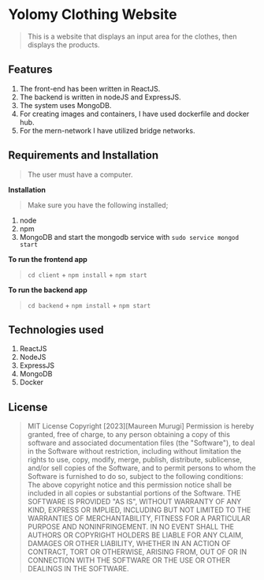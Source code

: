 
# Yolomy Clothing Website

>  This is a website that displays an input area for the clothes, then displays the products. 

## Features
1. The front-end has been written in ReactJS. 
2. The backend is written in nodeJS and ExpressJS. 
3. The system uses MongoDB.
4. For creating images and containers, I have used dockerfile and docker hub.
5. For the mern-network I have utilized bridge networks.

## Requirements and Installation

> The user must have a computer.

**Installation**
> Make sure you have the following installed;
1. node
2. npm
3. MongoDB and start the mongodb service with ```sudo service mongod start```

**To run the frontend app**

> ```cd client``` + ```npm install``` + ```npm start```

**To run the backend app**

> ```cd backend``` + ```npm install``` + ```npm start```

## Technologies used

1. ReactJS
2. NodeJS
3. ExpressJS
4. MongoDB
5. Docker

## License

> MIT License Copyright [2023][Maureen Murugi] Permission is hereby granted, free of charge, to any person obtaining a copy of this software and associated documentation files (the "Software"), to deal in the Software without restriction, including without limitation the rights to use, copy, modify, merge, publish, distribute, sublicense, and/or sell copies of the Software, and to permit persons to whom the Software is furnished to do so, subject to the following conditions: The above copyright notice and this permission notice shall be included in all copies or substantial portions of the Software. THE SOFTWARE IS PROVIDED "AS IS", WITHOUT WARRANTY OF ANY KIND, EXPRESS OR IMPLIED, INCLUDING BUT NOT LIMITED TO THE WARRANTIES OF MERCHANTABILITY, FITNESS FOR A PARTICULAR PURPOSE AND NONINFRINGEMENT. IN NO EVENT SHALL THE AUTHORS OR COPYRIGHT HOLDERS BE LIABLE FOR ANY CLAIM, DAMAGES OR OTHER LIABILITY, WHETHER IN AN ACTION OF CONTRACT, TORT OR OTHERWISE, ARISING FROM, OUT OF OR IN CONNECTION WITH THE SOFTWARE OR THE USE OR OTHER DEALINGS IN THE SOFTWARE.